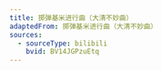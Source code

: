 ```yaml
---
title: 掷弹基米进行曲（大清不妙曲）
adaptedFrom: 掷弹基米进行曲（大清不妙曲）
sources:
  - sourceType: bilibili
    bvid: BV14JGPzuEtq
---
```

